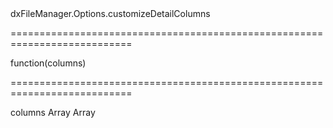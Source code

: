 <!--id-->dxFileManager.Options.customizeDetailColumns<!--/id-->
===========================================================================
<!--type-->function(columns)<!--/type-->
===========================================================================

<!--shortDescription-->

<!--/shortDescription-->

<!--fullDescription-->

<!--/fullDescription-->
<!--typeFunctionParamName1-->columns<!--/typeFunctionParamName1-->
<!--typeFunctionParamType1-->Array<dxDataGridColumn><!--/typeFunctionParamType1-->
<!--typeFunctionParamDescription1-->

<!--/typeFunctionParamDescription1-->

<!--typeFunctionReturnType-->Array<dxDataGridColumn><!--/typeFunctionReturnType-->
<!--typeFunctionReturnDescription-->

<!--/typeFunctionReturnDescription-->